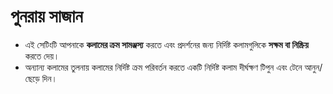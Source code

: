 # **পুনরায় সাজান**

- এই সেটিংটি আপনাকে **কলামের ক্রম সামঞ্জস্য** করতে এবং প্রদর্শনের জন্য নির্দিষ্ট কলামগুলিকে **সক্ষম বা নিষ্ক্রিয়** করতে দেয়।
- অন্যান্য কলামের তুলনায় কলামের নির্দিষ্ট ক্রম পরিবর্তন করতে একটি নির্দিষ্ট কলাম দীর্ঘক্ষণ টিপুন এবং টেনে আনুন/ছেড়ে দিন।

